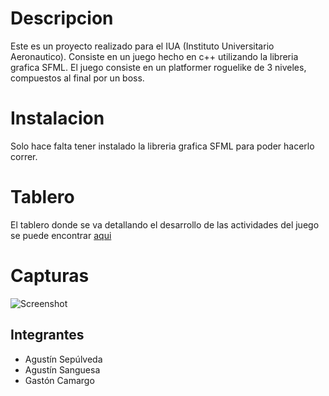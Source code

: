 # Descripcion
Este es un proyecto realizado para el IUA (Instituto Universitario Aeronautico). Consiste en un juego hecho en c++ utilizando la libreria grafica SFML. El juego consiste en un platformer roguelike de 3 niveles, compuestos al final por un boss.

# Instalacion
Solo hace falta tener instalado la libreria grafica SFML para poder hacerlo correr.

# Tablero
El tablero donde se va detallando el desarrollo de las actividades del juego se puede encontrar [aqui](https://trello.com/b/dqmfRRv4/iua-game-project)

# Capturas
![Screenshot](https://i.imgur.com/rM4VvDi.png)

## Integrantes
- Agustín Sepúlveda
- Agustín Sanguesa
- Gastón Camargo